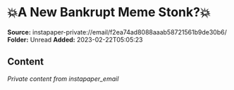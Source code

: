 # 💥A New Bankrupt Meme Stonk?💥

**Source:** instapaper-private://email/f2ea74ad8088aaab58721561b9de30b6/
**Folder:** Unread
**Added:** 2023-02-22T05:05:23




## Content
*Private content from instapaper_email*

